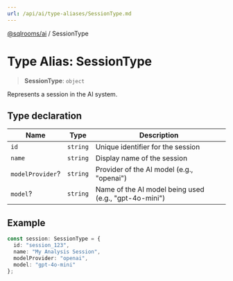 ```yaml
---
url: /api/ai/type-aliases/SessionType.md
---
```

[@sqlrooms/ai](../index.md) / SessionType

# Type Alias: SessionType

> **SessionType**: `object`

Represents a session in the AI system.

## Type declaration

| Name | Type | Description |
| ------ | ------ | ------ |
|  `id` | `string` | Unique identifier for the session |
|  `name` | `string` | Display name of the session |
|  `modelProvider`? | `string` | Provider of the AI model (e.g., "openai") |
|  `model`? | `string` | Name of the AI model being used (e.g., "gpt-4o-mini") |

## Example

```typescript
const session: SessionType = {
  id: "session_123",
  name: "My Analysis Session",
  modelProvider: "openai",
  model: "gpt-4o-mini"
};
```
